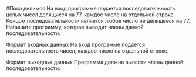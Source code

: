 #Пока делимся
На вход программе подается последовательность целых чисел делящихся на 77, каждое число на отдельной строке. Концом последовательности является любое число не делящееся на 77. Напишите программу, которая выводит члены данной последовательности.

Формат входных данных
На вход программе подается последовательность чисел, каждое число на отдельной строке.

Формат выходных данных
Программа должна вывести члены данной последовательности.
